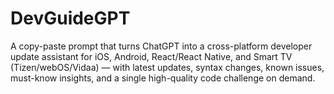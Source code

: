 # DevGuideGPT
A copy-paste prompt that turns ChatGPT into a cross-platform developer update assistant for iOS, Android, React/React Native, and Smart TV (Tizen/webOS/Vidaa) — with latest updates, syntax changes, known issues, must-know insights, and a single high-quality code challenge on demand.
